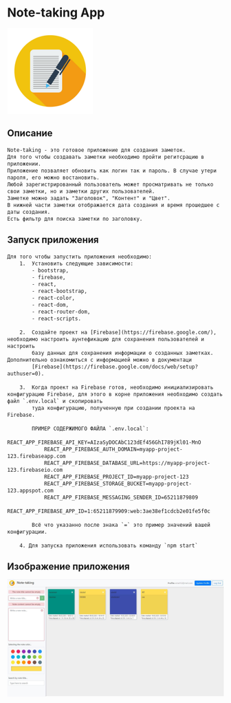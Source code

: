 # Note-taking App

<a href="https://github.com/leaderdsn/note-taking" title="logo-app"><img src="src/images/logo-app.jpg" width="200px"></a>
## Описание

    Note-taking - это готовое приложение для создания заметок.
    Для того чтобы создавать заметки необходимо пройти регитсрацию в приложении.
    Приложение позваляет обновить как логин так и пароль. В случае утери пароля, его можно востановить.
    Любой зарегистрированный пользователь может просматривать не только свои заметки, но и заметки других пользователей.
    Заметке можно задать "Заголовок", "Контент" и "Цвет". 
    В нижней части заметки отображается дата создания и время прошедшее с даты создания.
    Есть фильтр для поиска заметки по заголовку.

## Запуск приложения

    Для того чтобы запустить приложения необходимо:
        1.  Установить следующие зависимости:
            - bootstrap,
            - firebase,
            - react,
            - react-bootstrap,
            - react-color,
            - react-dom,
            - react-router-dom,
            - react-scripts.

        2.  Cоздайте проект на [Firebase](https://firebase.google.com/), необходимо настроить аунтефикацию для сохранения пользователей и настроить
            базу данных для сохранения информации о созданных заметках. Дополнительно ознакомиться с информацией можно в документаци 
            [Firebase](https://firebase.google.com/docs/web/setup?authuser=0).

        3.  Когда проект на Firebase готов, необходимо инициализировать конфигурацию Firebase, для этого в корне приложения необходимо создать файл `.env.local` и скопировать
            туда конфигурацию, полученную при создании проекта на Firebase. 

            ПРИМЕР СОДЕРЖИМОГО ФАЙЛА `.env.local`:
                REACT_APP_FIREBASE_API_KEY=AIzaSyDOCAbC123dEf456GhI789jKl01-MnO
                REACT_APP_FIREBASE_AUTH_DOMAIN=myapp-project-123.firebaseapp.com
                REACT_APP_FIREBASE_DATABASE_URL=https://myapp-project-123.firebaseio.com
                REACT_APP_FIREBASE_PROJECT_ID=myapp-project-123
                REACT_APP_FIREBASE_STORAGE_BUCKET=myapp-project-123.appspot.com
                REACT_APP_FIREBASE_MESSAGING_SENDER_ID=65211879809
                REACT_APP_FIREBASE_APP_ID=1:65211879909:web:3ae38ef1cdcb2e01fe5f0c

            Всё что указанно после знака `=` это пример значений вашей конфигурации.

        4. Для запуска приложения использовать команду `npm start`

## Изображение приложения

   <a href="https://github.com/leaderdsn/note-taking" title="screenshot-app"> <img src="src/images/screenshot-app.jpg" width="800px"></a>

